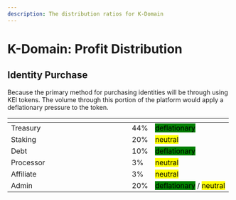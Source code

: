 ```yaml
---
description: The distribution ratios for K-Domain
---
```


# K-Domain: Profit Distribution

## Identity Purchase

Because the primary method for purchasing identities will be through using KEI tokens. The volume through this portion of the platform would apply a deflationary pressure to the token.

<table data-header-hidden><thead><tr><th width="256"></th><th></th><th></th></tr></thead><tbody><tr><td>Treasury</td><td>44%</td><td><mark style="background-color:green;">deflationary</mark></td></tr><tr><td>Staking</td><td>20%</td><td><mark style="background-color:yellow;">neutral</mark></td></tr><tr><td>Debt</td><td>10%</td><td><mark style="background-color:green;">deflationary</mark></td></tr><tr><td>Processor</td><td>3%</td><td><mark style="background-color:yellow;">neutral</mark></td></tr><tr><td>Affiliate</td><td>3%</td><td><mark style="background-color:yellow;">neutral</mark></td></tr><tr><td>Admin</td><td>20%</td><td><mark style="background-color:green;">deflationary</mark> / <mark style="background-color:yellow;">neutral</mark></td></tr></tbody></table>
